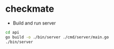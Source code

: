 # checkmate

- Build and run server 

```bash
cd api
go build -o ./bin/server ./cmd/server/main.go
./bin/server 
```
